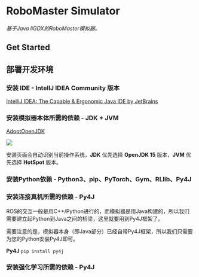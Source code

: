 # RoboMaster Simulator
*基于Java liGDX的RoboMaster模拟器。*

## Get Started

## 部署开发环境

### 安装 IDE - IntellJ IDEA Community 版本

[IntelliJ IDEA: The Capable & Ergonomic Java IDE by JetBrains](https://www.jetbrains.com/idea/)

### 安装模拟器本体所需的依赖 -  JDK + JVM

[AdoptOpenJDK](https://adoptopenjdk.net/)

![](https://tcs.teambition.net/storage/3121854a587869f8b45f558873f9f1ff90e8?Signature=eyJhbGciOiJIUzI1NiIsInR5cCI6IkpXVCJ9.eyJBcHBJRCI6IjU5Mzc3MGZmODM5NjMyMDAyZTAzNThmMSIsIl9hcHBJZCI6IjU5Mzc3MGZmODM5NjMyMDAyZTAzNThmMSIsIl9vcmdhbml6YXRpb25JZCI6IjVmNGZhYTkzNzc3NGJiZTk2NWEzMjgxYSIsImV4cCI6MTYxMTU0NzM1OSwiaWF0IjoxNjEwOTQyNTU5LCJyZXNvdXJjZSI6Ii9zdG9yYWdlLzMxMjE4NTRhNTg3ODY5ZjhiNDVmNTU4ODczZjlmMWZmOTBlOCJ9.LZEnjbHEvgtBd5bC9mXMozy_HbY51hekaOKK5cC0-JM&download=image.png "")

安装页面会自动识别当前操作系统，**JDK** 优先选择 __OpenJDK 15__ 版本，**JVM** 优先选择 __HotSpot__ 版本。

### 安装Python依赖 -  Python3、pip、PyTorch、Gym、RLlib、Py4J

### 安装连接真机所需的依赖 -  Py4J

ROS的交互一般是用C++/Python进行的，而模拟器是用Java构建的，所以我们需要建立起Python到Java之间的桥梁，这里就要用到Py4J框架了。

需要注意的是，模拟器本身（即Java部分）已经自带Py4J框架，所以我们只需要为您的Python安装Py4J即可。

**Py4J** `pip install py4j`

### 安装强化学习所需的依赖 -  Py4J



